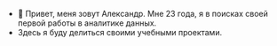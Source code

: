 - 👋 Привет, меня зовут Александр. Мне 23 года, я в поисках своей первой работы в аналитике данных.
- Здесь я буду делиться своими учебными проектами.

<!---
alexanderdyusaev/alexanderdyusaev is a ✨ special ✨ repository because its `README.md` (this file) appears on your GitHub profile.
You can click the Preview link to take a look at your changes.
--->
